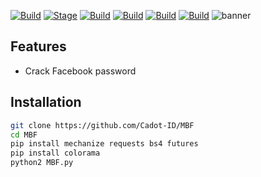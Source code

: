 [![Build](https://img.shields.io/badge/ScriptCreator-0.1-brightgreen.svg?maxAge=259200)]()
[![Stage](https://img.shields.io/badge/Release-Stable-brightgreen.svg)]()
[![Build](https://img.shields.io/badge/Supported_Android-Linux-orange.svg)]()
[![Build](https://img.shields.io/badge/Available-Termux-red.svg?maxAge=259200)]()
[![Build](https://img.shields.io/badge/Language-python-blue.svg?maxAge=259200)]()
[![Build](https://img.shields.io/badge/contributions-CadotID-blue.svg?style=flat)]()
![banner](https://user-images.githubusercontent.com/71793332/98446716-f6b42200-2151-11eb-8418-4345809cb7a1.png)
## Features
- Crack Facebook password
 ## Installation
```bash
git clone https://github.com/Cadot-ID/MBF
cd MBF
pip install mechanize requests bs4 futures
pip install colorama
python2 MBF.py
```

